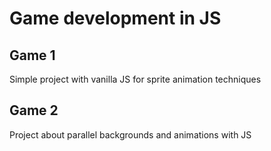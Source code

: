 # Game development in JS 

## Game 1
Simple project with vanilla JS for sprite animation techniques

## Game 2
Project about parallel backgrounds and animations with JS